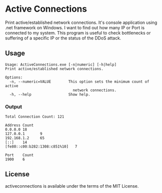 # Active Connections
<!---
[![Build Status](https://travis-ci.org/jongha/activeconnections.png?branch=master)](https://travis-ci.org/jongha/activeconnections)
-->
Print active/established network connections. It's console application using .net framework on Windows. I want to find out how many IP or Port is connected to my system. This program is useful to check bottlenecks or suffering of a specific IP or the status of the DDoS attack.

## Usage

    Usage: ActiveConnections.exe [-n|numeric] [-h|help]
    Print active/established network connections.

    Options:
      -n, --numeric=VALUE        This option sets the minimum count of active
                                   network connections.
      -h, --help                 Show help.

### Output

    Total Connection Count: 121

    Address Count
    0.0.0.0 18
    127.0.0.1       9
    192.168.1.2     65
    [::]    14
    [fe80::c00:b282:1308:c851%10]   7

    Port    Count
    1900    6

## License

activeconnections is available under the terms of the MIT License.
